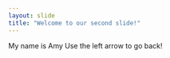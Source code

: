 ```yaml
---
layout: slide
title: "Welcome to our second slide!"
---
```

My name is Amy
Use the left arrow to go back!
